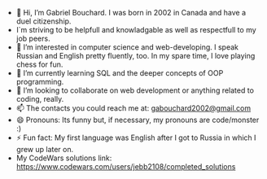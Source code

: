 - 👋 Hi, I’m Gabriel Bouchard. I was born in 2002 in Canada and have a duel citizenship.
- I`m striving to be helpfull and knowladgable as well as respectfull to my job peers.
- 👀 I’m interested in computer science and web-developing. I speak Russian and English pretty fluently, too. In my spare time, I love playing chess for fun.
- 🌱 I’m currently learning SQL and the deeper concepts of OOP programming.
- 💞️ I’m looking to collaborate on web development or anything related to coding, really.
- 📫 The contacts you could reach me at: gabouchard2002@gmail.com
- 😄 Pronouns: Its funny but, if necessary, my pronouns are code/monster :)
- ⚡ Fun fact: My first language was English after I got to Russia in which I grew up later on.
- My CodeWars solutions link: https://www.codewars.com/users/jebb2108/completed_solutions
<!---
jebb2108/jebb2108 is a ✨ special ✨ repository because its `README.md` (this file) appears on your GitHub profile.
You can click the Preview link to take a look at your changes.
--->

